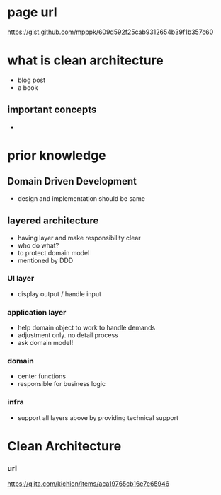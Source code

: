 # page url

https://gist.github.com/mpppk/609d592f25cab9312654b39f1b357c60

# what is clean architecture

- blog post
- a book

## important concepts

-

# prior knowledge

## Domain Driven Development

- design and implementation should be same

## layered architecture

- having layer and make responsibility clear
- who do what?
- to protect domain model
- mentioned by DDD

### UI layer

- display output / handle input

### application layer

- help domain object to work to handle demands
- adjustment only. no detail process
- ask domain model!

### domain

- center functions
- responsible for business logic

### infra

- support all layers above by providing technical support

# Clean Architecture

### url

https://qiita.com/kichion/items/aca19765cb16e7e65946
